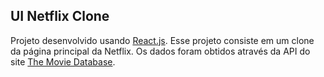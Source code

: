 
## UI Netflix Clone

Projeto desenvolvido usando [React.js](https://github.com/facebook/create-react-app). Esse projeto consiste em um clone da página principal da Netflix.
Os dados foram obtidos através da API do site [The Movie Database](https://themoviedb.org).


